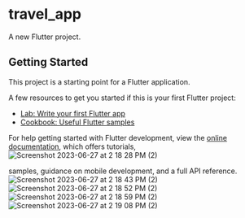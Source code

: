 # travel_app

A new Flutter project.

## Getting Started

This project is a starting point for a Flutter application.

A few resources to get you started if this is your first Flutter project:

- [Lab: Write your first Flutter app](https://docs.flutter.dev/get-started/codelab)
- [Cookbook: Useful Flutter samples](https://docs.flutter.dev/cookbook)

For help getting started with Flutter development, view the
[online documentation](https://docs.flutter.dev/), which offers tutorials,![Screenshot 2023-06-27 at 2 18 28 PM (2)](https://github.com/wannabeSE/flutter_travel_app/assets/95377611/b59a1048-ea65-4760-921f-5675867b2227)

samples, guidance on mobile development, and a full API reference.
![Screenshot 2023-06-27 at 2 18 43 PM (2)](https://github.com/wannabeSE/flutter_travel_app/assets/95377611/b03f55ec-b4b4-485e-9f63-2c48e54b9d8d)
![Screenshot 2023-06-27 at 2 18 52 PM (2)](https://github.com/wannabeSE/flutter_travel_app/assets/95377611/a18682f5-bb66-4f26-afa7-136a0e1d565a)
![Screenshot 2023-06-27 at 2 18 59 PM (2)](https://github.com/wannabeSE/flutter_travel_app/assets/95377611/563ed285-29d1-4d6f-bd1c-5337c578fab8)
![Screenshot 2023-06-27 at 2 19 08 PM (2)](https://github.com/wannabeSE/flutter_travel_app/assets/95377611/80b3ceac-cd40-4491-860e-756cbfb65552)
